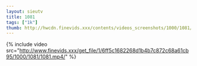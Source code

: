 ```yaml
--- 
layout: sieutv
title: 1081
tags: ["1k"]
thumb: http://hwcdn.finevids.xxx/contents/videos_screenshots/1000/1081/preview.mp4.jpg
---
```

{% include video src="http://www.finevids.xxx/get_file/1/6ff5c1682268d1b4b7c872c68a61cb95/1000/1081/1081.mp4/" %} 
